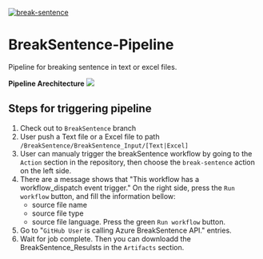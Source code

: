 [![break-sentence](https://github.com/OpenPecha/BreakSentence-Pipeline/actions/workflows/break-sentence.yml/badge.svg)](https://github.com/OpenPecha/BreakSentence-Pipeline/actions/workflows/break-sentence.yml)
# BreakSentence-Pipeline
Pipeline for breaking sentence in text or excel files.

**Pipeline Arechitecture**
![](https://i.imgur.com/uwhpEbu.png)


## Steps for triggering pipeline

1. Check out to `BreakSentence`  branch
2. User push a Text file or a Excel file to path `/BreakSentence/BreakSentence_Input/[Text|Excel]`
3. User can manualy trigger the breakSentence workflow by going to the `Action` section in the repository, then choose the `break-sentence` action on the left side.
4. There are a message shows that "This workflow has a workflow_dispatch event trigger." On the right side, press the `Run workflow` button, and fill the information bellow:
    - source file name
    - source file type
    - source file language. Press the green `Run workflow` button. 
5. Go to "`GitHub User` is calling Azure BreakSentence API." entries.
6. Wait for job complete. Then you can downloadd the BreakSentence_Resulsts in the `Artifacts` section.
